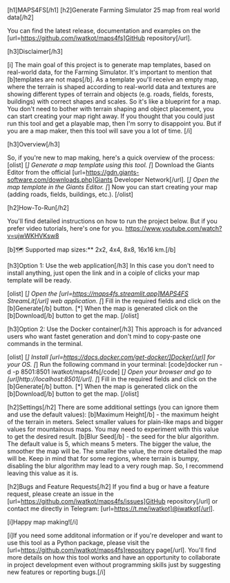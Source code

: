[h1]MAPS4FS[/h1]
[h2]Generate Farming Simulator 25 map from real world data[/h2]

You can find the latest release, documentation and examples on the [url=https://github.com/iwatkot/maps4fs]GitHub repository[/url].

[h3]Disclaimer[/h3]

[i]
The main goal of this project is to generate map templates, based on real-world data, for the Farming Simulator. It's important to mention that [b]templates are not maps[/b]. As a template you'll receive an empty map, where the terrain is shaped according to real-world data and textures are showing different types of terrain and objects (e.g. roads, fields, forests, buildings) with correct shapes and scales. So it's like a blueprint for a map. You don't need to bother with terrain shaping and object placement, you can start creating your map right away. If you thought that you could just run this tool and get a playable map, then I'm sorry to disappoint you. But if you are a map maker, then this tool will save you a lot of time.
[/i]


[h3]Overview[/h3]

So, if you're new to map making, here's a quick overview of the process:
[olist]
[*] Generate a map template using this tool.
[*] Download the Giants Editor from the official [url=https://gdn.giants-software.com/downloads.php]Giants Developer Network[/url].
[*] Open the map template in the Giants Editor.
[*] Now you can start creating your map (adding roads, fields, buildings, etc.).
[/olist]

[h2]How-To-Run[/h2]

You'll find detailed instructions on how to run the project below. But if you prefer video tutorials, here's one for you.
https://www.youtube.com/watch?v=ujwWKHVKsw8

[b]🗺️ Supported map sizes:** 2x2, 4x4, 8x8, 16x16 km.[/b]

[h3]Option 1: Use the web application[/h3]
In this case you don't need to install anything, just open the link and in a coiple of clicks your map template will be ready.

[olist]
[*] Open the [url=https://maps4fs.streamlit.app]MAPS4FS StreamLit[/url] web application.
[*] Fill in the required fields and click on the [b]Generate[/b] button.
[*] When the map is generated click on the [b]Download[/b] button to get the map.
[/olist]

[h3]Option 2: Use the Docker container[/h3]
This approach is for advanced users who want fastet generation and don't mind to copy-paste one commands in the terminal.

[olist]
[*] Install [url=https://docs.docker.com/get-docker/]Docker[/url] for your OS.
[*] Run the following command in your terminal: [code]docker run -d -p 8501:8501 iwatkot/maps4fs[/code]
[*] Open your browser and go to [url]http://localhost:8501[/url].
[*] Fill in the required fields and click on the [b]Generate[/b] button.
[*] When the map is generated click on the [b]Download[/b] button to get the map.
[/olist]

[h2]Settings[/h2]
There are some additional settings (you can ignore them and use the default values):
[b]Maximum Height[/b] - the maximum height of the terrain in meters. Select smaller values for plain-like maps and bigger values for mountainous maps. You may need to experiment with this value to get the desired result.
[b]Blur Seed[/b] - the seed for the blur algorithm. The default value is 5, which means 5 meters. The bigger the value, the smoother the map will be. The smaller the value, the more detailed the map will be. Keep in mind that for some regions, where terrain is bumpy, disabling the blur algorithm may lead to a very rough map. So, I recommend leaving this value as it is.

[h2]Bugs and Feature Requests[/h2]
If you find a bug or have a feature request, please create an issue in the [url=https://github.com/iwatkot/maps4fs/issues]GitHub repository[/url] or contact me directly in Telegram: [url=https://t.me/iwatkot]@iwatkot[/url].

[i]Happy map making![/i]

[i]If you need some additonal information or if you're developer and want to use this tool as a Python package, please visit the [url=https://github.com/iwatkot/maps4fs]repository page[/url]. You'll find more details on how this tool works and have an opportunity to collaborate in project development even without programming skills just by suggesting new features or reporting bugs.[/i]